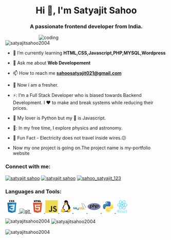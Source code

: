 

<h1 align="center">Hi 👋, I'm Satyajit Sahoo</h1>
<h3 align="center">A passionate frontend developer from India.</h3>

<img align="right" alt="coding" width="400" src="https://media.tenor.com/C9qukZqPPS4AAAAM/coding-typing.gif">

<p align="left"> <img src="https://komarev.com/ghpvc/?username=satyajitsahoo2004&label=Profile%20views&color=0e75b6&style=flat" alt="satyajitsahoo2004" /> </p>

- 🌱 I’m currently learning **HTML,CSS,Javascript,PHP,MYSQL,Wordpress**

- 💬 Ask me about **Web Developement**

- 📫 How to reach me **sahoosatyajit021@gmail.com**

- 📄 Now i am a fresher.
-  ⚡: I’m a Full Stack Developer who is biased towards Backend Development. I ❤️ to make and break   systems while reducing their prices.
- 💌 My lover is Python but my 👫 is Javascript.
- 🔭: In my free time, I explore physics and astronomy.
- 🔌 Fun Fact - Electricity does not travel inside wires.😕
- Now my one project is going on.The project name is my-portfolio website


<h3 align="left">Connect with me:</h3>
<p align="left">
<a href="https://linkedin.com/in/satyajit sahoo" target="blank"><img align="center" src="https://raw.githubusercontent.com/rahuldkjain/github-profile-readme-generator/master/src/images/icons/Social/linked-in-alt.svg" alt="satyajit sahoo" height="30" width="40" /></a>
<a href="https://fb.com/satyajit sahoo" target="blank"><img align="center" src="https://raw.githubusercontent.com/rahuldkjain/github-profile-readme-generator/master/src/images/icons/Social/facebook.svg" alt="satyajit sahoo" height="30" width="40" /></a>
<a href="https://instagram.com/sahoo_satyajit_123" target="blank"><img align="center" src="https://raw.githubusercontent.com/rahuldkjain/github-profile-readme-generator/master/src/images/icons/Social/instagram.svg" alt="sahoo_satyajit_123" height="30" width="40" /></a>
</p>

<h3 align="left">Languages and Tools:</h3>
<p align="left"> <a href="https://www.w3schools.com/css/" target="_blank" rel="noreferrer"> <img src="https://raw.githubusercontent.com/devicons/devicon/master/icons/css3/css3-original-wordmark.svg" alt="css3" width="40" height="40"/> </a> <a href="https://git-scm.com/" target="_blank" rel="noreferrer"> <img src="https://www.vectorlogo.zone/logos/git-scm/git-scm-icon.svg" alt="git" width="40" height="40"/> </a> <a href="https://www.w3.org/html/" target="_blank" rel="noreferrer"> <img src="https://raw.githubusercontent.com/devicons/devicon/master/icons/html5/html5-original-wordmark.svg" alt="html5" width="40" height="40"/> </a> <a href="https://developer.mozilla.org/en-US/docs/Web/JavaScript" target="_blank" rel="noreferrer"> <img src="https://raw.githubusercontent.com/devicons/devicon/master/icons/javascript/javascript-original.svg" alt="javascript" width="40" height="40"/> </a> <a href="https://www.linux.org/" target="_blank" rel="noreferrer"> <img src="https://raw.githubusercontent.com/devicons/devicon/master/icons/linux/linux-original.svg" alt="linux" width="40" height="40"/> </a> <a href="https://www.mysql.com/" target="_blank" rel="noreferrer"> <img src="https://raw.githubusercontent.com/devicons/devicon/master/icons/mysql/mysql-original-wordmark.svg" alt="mysql" width="40" height="40"/> </a> <a href="https://www.php.net" target="_blank" rel="noreferrer"> <img src="https://raw.githubusercontent.com/devicons/devicon/master/icons/php/php-original.svg" alt="php" width="40" height="40"/> </a> <a href="https://www.python.org" target="_blank" rel="noreferrer"> <img src="https://raw.githubusercontent.com/devicons/devicon/master/icons/python/python-original.svg" alt="python" width="40" height="40"/> </a> <a href="https://reactjs.org/" target="_blank" rel="noreferrer"> <img src="https://raw.githubusercontent.com/devicons/devicon/master/icons/react/react-original-wordmark.svg" alt="react" width="40" height="40"/> </a> </p>

<p><img align="left" src="https://github-readme-stats.vercel.app/api/top-langs?username=satyajitsahoo2004&show_icons=true&locale=en&layout=compact" alt="satyajitsahoo2004" /></p>

<p>&nbsp;<img align="center" src="https://github-readme-stats.vercel.app/api?username=satyajitsahoo2004&show_icons=true&locale=en" alt="satyajitsahoo2004" /></p>

<p><img align="center" src="https://github-readme-streak-stats.herokuapp.com/?user=satyajitsahoo2004&" alt="satyajitsahoo2004" /></p>

